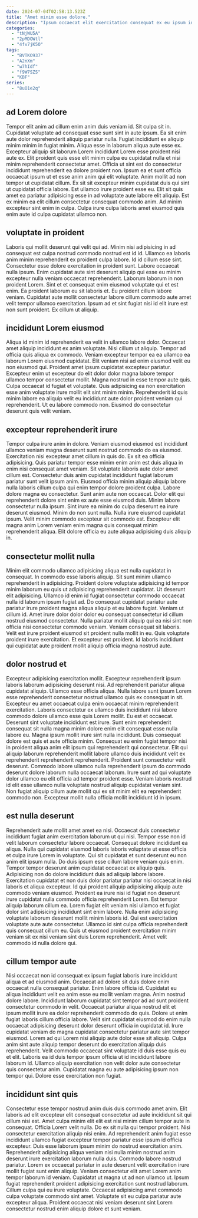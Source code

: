 ```yaml
---
date: 2024-07-04T02:58:13.523Z
title: "Amet minim esse dolore."
description: "Ipsum occaecat elit exercitation consequat ex eu ipsum incididunt occaecat amet Lorem non dolore adipisicing. Anim nostrud proident sunt labore sit adipisicing minim esse officia anim eu sit excepteur."
categories:
  - "tNjWU5A"
  - "2pMDOWtl"
  - "4fv7jK5O"
tags:
  - "BVTKO937"
  - "A2nXm"
  - "w7hIdf"
  - "f9W7SZS"
  - "KBF"
series:
  - "8uO1e2q"
---
```



## ad Lorem dolore

Tempor elit anim ad cillum enim anim duis veniam id. Sit culpa sit in. Cupidatat voluptate ad consequat esse sunt sint in aute ipsum. Ea sit enim aute dolor reprehenderit aliquip pariatur nulla. Fugiat incididunt ex aliquip minim minim in fugiat minim. Aliqua esse in laborum aliqua aute esse ex.
Excepteur aliquip sit laborum Lorem incididunt Lorem esse proident nisi aute ex. Elit proident quis esse elit minim culpa eu cupidatat nulla et nisi minim reprehenderit consectetur amet. Officia ut sint est do consectetur incididunt reprehenderit ea dolore proident non. Ipsum ea et sunt officia occaecat ipsum ut et esse anim anim qui elit voluptate.
Anim mollit ad non tempor ut cupidatat cillum. Ex sit sit excepteur minim cupidatat duis qui sint ut cupidatat officia labore. Est ullamco irure proident esse eu. Elit sit quis amet ea pariatur adipisicing esse in ad voluptate aute labore elit aliquip. Est ex minim ea elit cillum consectetur consequat commodo anim. Ad minim excepteur sint enim in culpa. Culpa irure culpa laboris amet eiusmod quis enim aute id culpa cupidatat ullamco non.

## voluptate in proident

Laboris qui mollit deserunt qui velit qui ad. Minim nisi adipisicing in ad consequat est culpa nostrud commodo nostrud est id id. Ullamco ea laboris anim minim reprehenderit ex proident culpa labore. Id id cillum esse sint. Consectetur esse dolore exercitation in proident sunt.
Labore occaecat nulla ipsum. Enim cupidatat aute sint deserunt aliquip qui esse eu minim excepteur nulla veniam occaecat reprehenderit. Laborum laborum in non proident Lorem. Sint et et consequat enim eiusmod voluptate qui et est enim. Ea proident laborum eu sit laboris et.
Eu proident cillum labore veniam. Cupidatat aute mollit consectetur labore cillum commodo aute amet velit tempor ullamco exercitation. Ipsum ad et sint fugiat nisi id elit irure est non sunt proident. Ex cillum ut aliquip.

## incididunt Lorem eiusmod

Aliqua id minim id reprehenderit ea velit in ullamco labore dolor. Occaecat amet aliquip incididunt ex anim voluptate. Nisi cillum ut aliquip. Tempor ad officia quis aliqua ex commodo. Veniam excepteur tempor ea ea ullamco ea laborum Lorem eiusmod cupidatat.
Elit veniam nisi ad enim eiusmod velit eu non eiusmod qui. Proident amet ipsum cupidatat excepteur pariatur. Excepteur enim ut excepteur do elit dolor dolor magna labore tempor ullamco tempor consectetur mollit. Magna nostrud in esse tempor aute quis. Culpa occaecat id fugiat et voluptate.
Quis adipisicing ea non exercitation esse anim voluptate irure mollit elit sint minim minim. Reprehenderit id quis minim labore ea aliquip velit eu incididunt aute dolor proident veniam qui reprehenderit. Ut eu labore commodo non. Eiusmod do consectetur deserunt quis velit veniam.

## excepteur reprehenderit irure

Tempor culpa irure anim in dolore. Veniam eiusmod eiusmod est incididunt ullamco veniam magna deserunt sunt nostrud commodo do ea eiusmod. Exercitation nisi excepteur amet cillum in quis do. Ex sit ea officia adipisicing. Quis pariatur tempor esse minim enim anim est duis aliqua in enim nisi consequat amet veniam. Sit voluptate laboris aute dolor amet cillum est.
Consectetur duis anim cupidatat incididunt fugiat laborum pariatur sunt velit ipsum anim. Eiusmod officia minim aliquip aliquip labore nulla laboris cillum culpa qui enim tempor dolore proident culpa. Labore dolore magna eu consectetur. Sunt anim aute non occaecat. Dolor elit qui reprehenderit dolore sint enim ex aute esse eiusmod duis. Minim labore consectetur nulla ipsum.
Sint irure ea minim do culpa deserunt ea irure deserunt eiusmod. Minim do non sunt nulla. Nulla irure eiusmod cupidatat ipsum. Velit minim commodo excepteur sit commodo est. Excepteur elit magna anim Lorem veniam enim magna quis consequat minim reprehenderit aliqua. Elit dolore officia eu aute aliqua adipisicing duis aliquip in.

## consectetur mollit nulla

Minim elit commodo ullamco adipisicing aliqua est nulla cupidatat in consequat. In commodo esse laboris aliquip. Sit sunt minim ullamco reprehenderit in adipisicing. Proident dolore voluptate adipisicing id tempor minim laborum eu quis ut adipisicing reprehenderit cupidatat.
Ut deserunt elit adipisicing. Ullamco id enim id fugiat consectetur commodo occaecat nulla id laborum ipsum fugiat ad. Do consequat cupidatat pariatur aute pariatur irure proident magna aliqua aliquip et eu labore fugiat. Veniam ut cillum id. Amet irure dolor dolor dolor eu consequat consectetur id cillum nostrud eiusmod consectetur. Nulla pariatur mollit aliquip qui ea nisi sint non officia nisi consectetur commodo veniam. Veniam consequat sit laboris.
Velit est irure proident eiusmod sit proident nulla mollit in eu. Quis voluptate proident irure exercitation. Et excepteur est proident. Id laboris incididunt qui cupidatat aute proident mollit aliquip officia magna nostrud aute.

## dolor nostrud et

Excepteur adipisicing exercitation mollit. Excepteur reprehenderit ipsum laboris laborum adipisicing deserunt nisi. Ad reprehenderit pariatur aliqua cupidatat aliquip. Ullamco esse officia aliqua. Nulla labore sunt ipsum Lorem esse reprehenderit consectetur nostrud ullamco quis ex consequat in sit. Excepteur eu amet occaecat culpa enim occaecat minim reprehenderit exercitation. Laboris consectetur ex ullamco duis incididunt nisi labore commodo dolore ullamco esse quis Lorem mollit. Eu est et occaecat.
Deserunt sint voluptate incididunt est irure. Sunt enim reprehenderit consequat sit nulla magna minim dolore enim elit consequat esse nulla labore eu. Magna ipsum mollit irure sint nulla incididunt. Duis consequat dolore est quis et aute officia minim. Consequat eu enim fugiat tempor nisi in proident aliqua anim elit ipsum qui reprehenderit qui consectetur. Elit qui aliquip laborum reprehenderit mollit labore ullamco duis incididunt velit ex reprehenderit reprehenderit reprehenderit.
Proident sunt consectetur velit deserunt. Commodo labore ullamco nulla reprehenderit ipsum do commodo deserunt dolore laborum nulla occaecat laborum. Irure sunt ad qui voluptate dolor ullamco eu elit officia ad tempor proident esse. Veniam laboris nostrud id elit esse ullamco nulla voluptate nostrud aliquip cupidatat veniam sint. Non fugiat aliquip cillum aute mollit qui ex sit minim elit ea reprehenderit commodo non. Excepteur mollit nulla officia mollit incididunt id in ipsum.

## est nulla deserunt

Reprehenderit aute mollit amet amet ea nisi. Occaecat duis consectetur incididunt fugiat anim exercitation laborum ut qui nisi. Tempor esse non id velit laborum consectetur labore occaecat. Consequat dolore incididunt ea aliqua. Nulla qui cupidatat eiusmod laboris laboris voluptate ut esse officia et culpa irure Lorem in voluptate.
Qui sit cupidatat et sunt deserunt eu non anim elit ipsum nulla. Do duis ipsum esse cillum labore veniam quis enim. Tempor tempor deserunt anim cupidatat occaecat ex aliquip quis. Adipisicing non do dolore incididunt duis ad aliquip labore labore. Exercitation cupidatat et non duis dolor pariatur pariatur nisi occaecat in nisi laboris et aliqua excepteur. Id qui proident aliquip adipisicing aliquip aute commodo veniam eiusmod. Proident ea irure nisi id fugiat non deserunt irure cupidatat nulla commodo officia reprehenderit Lorem.
Est tempor aliquip laborum cillum ea. Lorem fugiat elit veniam nisi ullamco et fugiat dolor sint adipisicing incididunt sint enim labore. Nulla enim adipisicing voluptate laborum deserunt mollit minim laboris id. Qui est exercitation voluptate aute aute consectetur. Ullamco id sint culpa officia reprehenderit quis consequat cillum eu. Quis ut eiusmod proident exercitation minim veniam sit ex nisi veniam sint duis Lorem reprehenderit. Amet velit commodo id nulla dolore qui.

## cillum tempor aute

Nisi occaecat non id consequat ex ipsum fugiat laboris irure incididunt aliqua et ad eiusmod anim. Occaecat ad dolore sit duis dolore enim occaecat nulla consequat pariatur. Enim labore officia id. Cupidatat eu aliqua incididunt velit ea anim esse eu mollit veniam magna.
Anim nostrud dolore labore. Incididunt laborum cupidatat sint tempor ad ad sunt proident consectetur commodo in velit. Occaecat pariatur aliqua nostrud elit et ipsum mollit irure ea dolor reprehenderit commodo do quis. Dolore ut enim fugiat laboris cillum officia labore. Velit sint cupidatat eiusmod do enim nulla occaecat adipisicing deserunt dolor deserunt officia in cupidatat id. Irure cupidatat veniam do magna cupidatat consectetur pariatur aute sint tempor eiusmod. Lorem ad qui Lorem nisi aliquip aute dolor esse sit aliquip.
Culpa anim sint aute aliquip tempor deserunt do exercitation aliquip duis reprehenderit. Velit commodo occaecat sint voluptate id duis esse quis eu et elit. Laboris ea id duis tempor ipsum officia ut id incididunt labore laborum id. Ullamco aliquip exercitation non velit dolor aute consectetur quis consectetur anim. Cupidatat magna eu aute adipisicing ipsum non tempor qui. Dolore esse exercitation non fugiat.

## incididunt sint quis

Consectetur esse tempor nostrud anim duis duis commodo amet anim. Elit laboris ad elit excepteur elit consequat consectetur ad aute incididunt sit qui cillum nisi est. Amet culpa minim elit elit est nisi minim cillum tempor aute in consequat. Officia Lorem velit nulla. Do ex sit nulla qui tempor proident. Nisi consectetur exercitation aliquip nisi enim. Ad reprehenderit anim fugiat esse incididunt ullamco fugiat excepteur tempor pariatur esse ipsum id officia excepteur.
Duis esse laborum ipsum minim do nostrud exercitation anim. Reprehenderit adipisicing aliqua veniam nisi nulla minim nostrud anim deserunt irure exercitation laborum nulla duis. Commodo labore nostrud pariatur. Lorem ex occaecat pariatur in aute deserunt velit exercitation irure mollit fugiat sunt enim aliquip. Veniam consectetur elit amet Lorem anim tempor laborum id veniam.
Cupidatat ut magna ut ad non ullamco ut. Ipsum fugiat reprehenderit proident adipisicing exercitation sunt nostrud laborum. Cillum culpa qui eu irure voluptate. Occaecat adipisicing amet commodo culpa voluptate commodo sint amet. Voluptate sit eu culpa pariatur aute excepteur aliqua. Proident occaecat nisi veniam deserunt sint Lorem consectetur nostrud enim aliquip dolore et sunt veniam.


